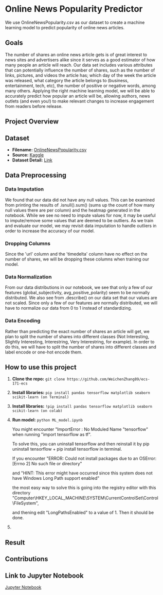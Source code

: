 # Online News Popularity Predictor
We use OnlineNewsPopularity.csv as our dataset to create a machine learning model to predict popularity of online news articles.

## Goals
The number of shares an online news article gets is of great interest to news sites and advertisers alike since it serves as a good estimator of how many people an article will reach. Our data set includes various attributes that can potentially influence the number of shares, such as the number of links, pictures, and videos the article has; which day of the week the article was released, what category the article belongs to (business, entertainment, tech, etc), the number of positive or negative words, among many others. Applying the right machine learning model, we will be able to accurately predict how popular an article will be, allowing authors, news outlets (and even you!) to make relevant changes to increase engagement from readers before release.

## Project Overview
<!-- Things need to be added here -->

## Dataset
* __Filename:__ [OnlineNewsPopularity.csv](OnlineNewsPopularity.csv)
* __Source:__ [Kaggle](https://www.kaggle.com/datasets/thehapyone/uci-online-news-popularity-data-set)
* __Dataset Detail:__ [Link](OnlineNewsPopularity.names)

## Data Preprocessing

### Data Imputation
We found that our data did not have any null values. This can be examined from printing the results of .isnull().sum() (sums up the count of how many null values there are per column) and the heatmap generated in the notebook. While we see no need to impute values for now, it may be useful to impute/remove some values that are deemed to be outliers. As we train and evaluate our model, we may revisit data imputation to handle outliers in order to increase the accuracy of our model.

### Dropping Columns
Since the 'url' column and the 'timedelta' column have no effect on the number of shares, we will be dropping these columns when training our model.

### Data Normalization
From our data distributions in our notebook, we see that only a few of our features (global_subjectivity, avg_positive_polarity) seem to be normally distributed. We also see from .describe() on our data set that our values are not scaled. Since only a few of our features are normally distributed, we will have to normalize our data from 0 to 1 instead of standardizing.

### Data Encoding
Rather than predicting the exact number of shares an article will get, we plan to split the number of shares into different classes (Not Interesting, Slightly Interesting, Interestring, Very Interestring, for example). In order to do this, we will have to split the number of shares into different classes and label encode or one-hot encode them.

## How to use this project
1. __Clone the repo:__ `git clone https://github.com/WeichenZhang89/ecs-171-ecs`
2. __Install libraries:__ `pip install pandas tensorflow matplotlib seaborn scikit-learn (on Terminal)`
3. __Install libraries:__ `!pip install pandas tensorflow matplotlib seaborn scikit-learn (on colab)`
4. __Run model:__ `python ML_model.ipynb`

   You might encounter "ImportError : No Moduled Name "tensorflow" when running "import tensorflow as tf". 

   To solve this, you can uninstall tensorflow and then reinstall it by pip uninstall tensorflow + pip install tensorflow in terminal.

   If you encounter "ERROR: Could not install packages due to an OSError: [Errno 2] No such file or directory" 

   and "HINT: This error might have occurred since this system does not have Windows Long Path support enabled"

   the most easy way to solve this is going into the registry editor with this directory "Computer\HKEY_LOCAL_MACHINE\SYSTEM\CurrentControlSet\Control\FileSystem", 

   and thening edit "LongPathsEnabled" to a value of 1. Then it should be done.
5. <!-- Things need to be added here -->

## Result
<!-- Things need to be added here -->

## Contributions
<!-- Things need to be added here -->

## Link to Jupyter Notebook
[Jupyter Notebook](ML_model.ipynb)

